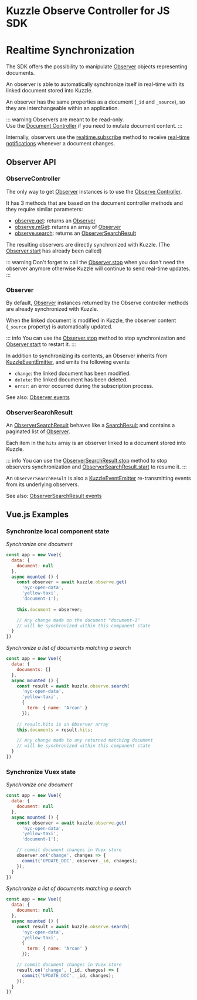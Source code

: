 
# Kuzzle Observe Controller for JS SDK

# Realtime Synchronization

The SDK offers the possibility to manipulate [Observer](/sdk/js/7/core-classes/observer) objects representing documents.

An observer is able to automatically synchronize itself in real-time with its linked document stored into Kuzzle.

An observer has the same properties as a document (`_id` and `_source`), so they are interchangeable within an application. 

::: warning
Observers are meant to be read-only.  
Use the [Document Controller](/sdk/js/7/controllers/document) if you need to mutate document content.
:::

Internally, observers use the [realtime.subscribe](/sdk/js/7/controllers/realtime/subscribe) method to receive [real-time notifications](/sdk/js/7/essentials/realtime-notifications) whenever a document changes.

## Observer API

### ObserveController

The only way to get [Observer](/sdk/js/7/core-classes/observer) instances is to use the [Observe Controller](/sdk/js/7/controllers/observe).  

It has 3 methods that are based on the document controller methods and they require similar parameters:
 - [observe.get](/sdk/js/7/controllers/observe/get): returns an [Observer](/sdk/js/7/core-classes/observer)
 - [observe.mGet](/sdk/js/7/controllers/observe/m-get): returns an array of [Observer](/sdk/js/7/core-classes/observer)
 - [observe.search](/sdk/js/7/controllers/observe/search): returns an [ObserverSearchResult](/sdk/js/7/core-classes/observer-search-result)

The resulting observers are directly synchronized with Kuzzle. (The [Observer.start](/sdk/js/7/core-classes/observer/start) has already been called)

::: warning 
Don't forget to call the [Observer.stop](/sdk/js/7/core-classes/observer/stop) when you don't need the observer anymore otherwise Kuzzle will continue to send real-time updates.
:::

### Observer

By default, [Observer](/sdk/js/7/core-classes/observer) instances returned by the Observe controller methods are already synchronized with Kuzzle.

When the linked document is modified in Kuzzle, the observer content (`_source` property) is automatically updated.

::: info
You can use the [Observer.stop](/sdk/js/7/core-classes/observer/stop) method to stop synchronization and [Observer.start](/sdk/js/7/core-classes/observer/start) to restart it. 
:::

In addition to synchronizing its contents, an Observer inherits from [KuzzleEventEmitter](sdk/js/7/core-classe/kuzzle-event-emitter), and emits the following events:
 - `change`: the linked document has been modified.
 - `delete`: the linked document has been deleted.
 - `error`: an error occurred during the subscription process.

See also: [Observer events](/sdk/js/7/core-classes/observer/introduction#events)

### ObserverSearchResult

An [ObserverSearchResult](/sdk/js/7/core-classes/observer-search-result) behaves like a [SearchResult](/sdk/js/7/core-classes/search-result) and contains a paginated list of [Observer](/sdk/js/7/core-classes/observer).  

Each item in the `hits` array is an observer linked to a document stored into Kuzzle.

::: info
You can use the [ObserverSearchResult.stop](/sdk/js/7/core-classes/observer-search-result/stop) method to stop observers synchronization and [ObserverSearchResult.start](/sdk/js/7/core-classes/observer-search-result/start) to resume it. 
:::

An `ObserverSearchResult` is also a [KuzzleEventEmitter](sdk/js/7/core-classe/kuzzle-event-emitter) re-transmitting events from its underlying observers.

See also: [ObserverSearchResult events](/sdk/js/7/core-classes/observer-search-result/introduction#events)

## Vue.js Examples

### Synchronize local component state

*Synchronize one document*

```js
const app = new Vue({
  data: {
    document: null
  },
  async mounted () {
    const observer = await kuzzle.observe.get(
      'nyc-open-data', 
      'yellow-taxi',
      'document-1');
    
    this.document = observer;

    // Any change made on the document "document-1" 
    // will be synchronized within this component state
  }
})
```

*Synchronize a list of documents matching a search*

```js
const app = new Vue({
  data: {
    documents: []
  },
  async mounted () {
    const result = await kuzzle.observe.search(
      'nyc-open-data', 
      'yellow-taxi',
      {
        term: { name: 'Arcan' }
      });
    
    // result.hits is an Observer array
    this.documents = result.hits;

    // Any change made to any returned matching document
    // will be synchronized within this component state
  }
})
```

### Synchronize Vuex state

*Synchronize one document*

```js
const app = new Vue({
  data: {
    document: null
  },
  async mounted () {
    const observer = await kuzzle.observe.get(
      'nyc-open-data', 
      'yellow-taxi',
      'document-1');

    // commit document changes in Vuex store
    observer.on('change', changes => {
      commit('UPDATE_DOC', observer._id, changes);
    });
  }
})
```

*Synchronize a list of documents matching a search*

```js
const app = new Vue({
  data: {
    document: null
  },
  async mounted () {
    const result = await kuzzle.observe.search(
      'nyc-open-data', 
      'yellow-taxi',
      {
        term: { name: 'Arcan' }
      });

    // commit document changes in Vuex store
    result.on('change', (_id, changes) => {
      commit('UPDATE_DOC', _id, changes);
    });
  }
})
```
